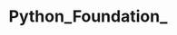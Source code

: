---
title: Python_Foundation_
keyword:
created: 2025-08-03 03:24
modified: 2025-08-03 03:24
vault: technology
catergory: Language
language: Python
area: Foundation
identify:
type:
role:
order:
---